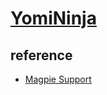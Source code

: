 # [YomiNinja](https://github.com/matt-m-o/YomiNinja)

## reference

- [Magpie Support](https://github.com/matt-m-o/YomiNinja/issues/21)
